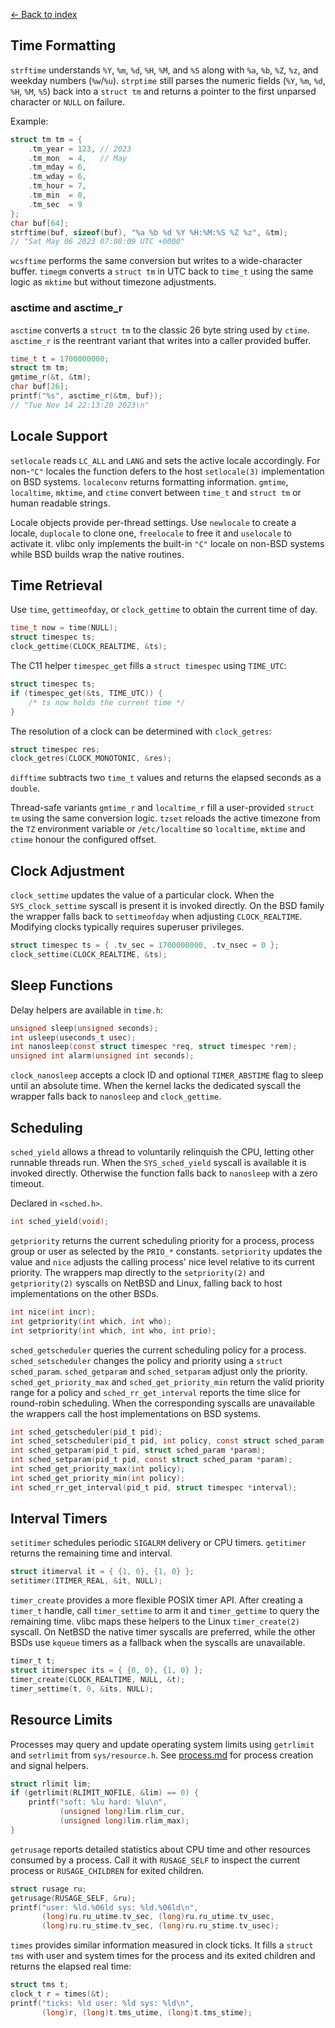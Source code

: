 [← Back to index](index.md)

## Time Formatting

`strftime` understands `%Y`, `%m`, `%d`, `%H`, `%M`, and `%S` along with `%a`, `%b`, `%Z`, `%z`, and weekday numbers (`%w`/`%u`).
`strptime` still parses the numeric fields (`%Y`, `%m`, `%d`, `%H`, `%M`, `%S`) back into a `struct tm` and returns a pointer to the first unparsed character or `NULL` on failure.

Example:

```c
struct tm tm = {
    .tm_year = 123, // 2023
    .tm_mon  = 4,   // May
    .tm_mday = 6,
    .tm_wday = 6,
    .tm_hour = 7,
    .tm_min  = 8,
    .tm_sec  = 9
};
char buf[64];
strftime(buf, sizeof(buf), "%a %b %d %Y %H:%M:%S %Z %z", &tm);
// "Sat May 06 2023 07:08:09 UTC +0000"
```
`wcsftime` performs the same conversion but writes to a wide-character buffer.
`timegm` converts a `struct tm` in UTC back to `time_t` using the same logic as `mktime` but without timezone adjustments.

### asctime and asctime_r

`asctime` converts a `struct tm` to the classic 26 byte string used by `ctime`.
`asctime_r` is the reentrant variant that writes into a caller provided buffer.

```c
time_t t = 1700000000;
struct tm tm;
gmtime_r(&t, &tm);
char buf[26];
printf("%s", asctime_r(&tm, buf));
// "Tue Nov 14 22:13:20 2023\n"
```

## Locale Support

`setlocale` reads `LC_ALL` and `LANG` and sets the active locale
accordingly. For non-`"C"` locales the function defers to the host
`setlocale(3)` implementation on BSD systems. `localeconv` returns
formatting information. `gmtime`, `localtime`, `mktime`, and `ctime`
convert between `time_t` and `struct tm` or human readable strings.

Locale objects provide per-thread settings. Use `newlocale` to create a
locale, `duplocale` to clone one, `freelocale` to free it and
`uselocale` to activate it. vlibc only implements the built-in `"C"`
locale on non-BSD systems while BSD builds wrap the native routines.

## Time Retrieval

Use `time`, `gettimeofday`, or `clock_gettime` to obtain the current time of day.

```c
time_t now = time(NULL);
struct timespec ts;
clock_gettime(CLOCK_REALTIME, &ts);
```

The C11 helper `timespec_get` fills a `struct timespec` using `TIME_UTC`:

```c
struct timespec ts;
if (timespec_get(&ts, TIME_UTC)) {
    /* ts now holds the current time */
}
```

The resolution of a clock can be determined with `clock_getres`:

```c
struct timespec res;
clock_getres(CLOCK_MONOTONIC, &res);
```

`difftime` subtracts two `time_t` values and returns the elapsed seconds as
a `double`.

Thread-safe variants `gmtime_r` and `localtime_r` fill a user-provided
`struct tm` using the same conversion logic.  `tzset` reloads the active
timezone from the `TZ` environment variable or `/etc/localtime` so
`localtime`, `mktime` and `ctime` honour the configured offset.

## Clock Adjustment

`clock_settime` updates the value of a particular clock. When the
`SYS_clock_settime` syscall is present it is invoked directly. On the BSD
family the wrapper falls back to `settimeofday` when adjusting
`CLOCK_REALTIME`. Modifying clocks typically requires superuser
privileges.

```c
struct timespec ts = { .tv_sec = 1700000000, .tv_nsec = 0 };
clock_settime(CLOCK_REALTIME, &ts);
```

## Sleep Functions

Delay helpers are available in `time.h`:

```c
unsigned sleep(unsigned seconds);
int usleep(useconds_t usec);
int nanosleep(const struct timespec *req, struct timespec *rem);
unsigned int alarm(unsigned int seconds);
```

`clock_nanosleep` accepts a clock ID and optional `TIMER_ABSTIME` flag to
sleep until an absolute time. When the kernel lacks the dedicated syscall the
wrapper falls back to `nanosleep` and `clock_gettime`.

## Scheduling

`sched_yield` allows a thread to voluntarily relinquish the CPU, letting
other runnable threads run. When the `SYS_sched_yield` syscall is
available it is invoked directly. Otherwise the function falls back to
`nanosleep` with a zero timeout.

Declared in `<sched.h>`.

```c
int sched_yield(void);
```

`getpriority` returns the current scheduling priority for a process,
process group or user as selected by the `PRIO_*` constants.
`setpriority` updates the value and `nice` adjusts the calling
process' nice level relative to its current priority.  The wrappers
map directly to the `setpriority(2)` and `getpriority(2)` syscalls on
NetBSD and Linux, falling back to host implementations on the other
BSDs.

```c
int nice(int incr);
int getpriority(int which, int who);
int setpriority(int which, int who, int prio);
```

`sched_getscheduler` queries the current scheduling policy for a
process. `sched_setscheduler` changes the policy and priority using a
`struct sched_param`. `sched_getparam` and `sched_setparam` adjust only
the priority.  `sched_get_priority_max` and `sched_get_priority_min`
return the valid priority range for a policy and
`sched_rr_get_interval` reports the time slice for round-robin
scheduling.  When the corresponding syscalls are unavailable the
wrappers call the host implementations on BSD systems.

```c
int sched_getscheduler(pid_t pid);
int sched_setscheduler(pid_t pid, int policy, const struct sched_param *param);
int sched_getparam(pid_t pid, struct sched_param *param);
int sched_setparam(pid_t pid, const struct sched_param *param);
int sched_get_priority_max(int policy);
int sched_get_priority_min(int policy);
int sched_rr_get_interval(pid_t pid, struct timespec *interval);
```

## Interval Timers

`setitimer` schedules periodic `SIGALRM` delivery or CPU timers. `getitimer`
returns the remaining time and interval.

```c
struct itimerval it = { {1, 0}, {1, 0} };
setitimer(ITIMER_REAL, &it, NULL);
```

`timer_create` provides a more flexible POSIX timer API. After creating a
`timer_t` handle, call `timer_settime` to arm it and `timer_gettime` to query
the remaining time. vlibc maps these helpers to the Linux `timer_create(2)`
syscall. On NetBSD the native timer syscalls are preferred, while the other
BSDs use `kqueue` timers as a fallback when the syscalls are unavailable.

```c
timer_t t;
struct itimerspec its = { {0, 0}, {1, 0} };
timer_create(CLOCK_REALTIME, NULL, &t);
timer_settime(t, 0, &its, NULL);
```

## Resource Limits

Processes may query and update operating system limits using
`getrlimit` and `setrlimit` from `sys/resource.h`. See
[process.md](process.md) for process creation and signal helpers.

```c
struct rlimit lim;
if (getrlimit(RLIMIT_NOFILE, &lim) == 0) {
    printf("soft: %lu hard: %lu\n",
           (unsigned long)lim.rlim_cur,
           (unsigned long)lim.rlim_max);
}
```

`getrusage` reports detailed statistics about CPU time and other
resources consumed by a process. Call it with `RUSAGE_SELF` to inspect
the current process or `RUSAGE_CHILDREN` for exited children.

```c
struct rusage ru;
getrusage(RUSAGE_SELF, &ru);
printf("user: %ld.%06ld sys: %ld.%06ld\n",
       (long)ru.ru_utime.tv_sec, (long)ru.ru_utime.tv_usec,
       (long)ru.ru_stime.tv_sec, (long)ru.ru_stime.tv_usec);
```

`times` provides similar information measured in clock ticks. It fills a
`struct tms` with user and system times for the process and its exited
children and returns the elapsed real time:

```c
struct tms t;
clock_t r = times(&t);
printf("ticks: %ld user: %ld sys: %ld\n",
       (long)r, (long)t.tms_utime, (long)t.tms_stime);
```

